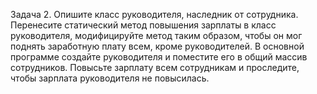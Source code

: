 Задача 2.
Опишите класс руководителя, 
наследник от сотрудника. 
Перенесите статический метод повышения зарплаты в класс руководителя, 
модифицируйте метод таким образом, чтобы он мог поднять заработную плату всем, 
кроме руководителей. 
В основной программе создайте руководителя и поместите его в общий массив сотрудников. 
Повысьте зарплату всем сотрудникам и проследите, 
чтобы зарплата руководителя не повысилась.